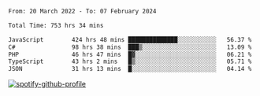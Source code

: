 <!--START_SECTION:waka-->

```txt
From: 20 March 2022 - To: 07 February 2024

Total Time: 753 hrs 34 mins

JavaScript        424 hrs 48 mins ██████████████░░░░░░░░░░░   56.37 %
C#                98 hrs 38 mins  ███▒░░░░░░░░░░░░░░░░░░░░░   13.09 %
PHP               46 hrs 47 mins  █▓░░░░░░░░░░░░░░░░░░░░░░░   06.21 %
TypeScript        43 hrs 2 mins   █▒░░░░░░░░░░░░░░░░░░░░░░░   05.71 %
JSON              31 hrs 13 mins  █░░░░░░░░░░░░░░░░░░░░░░░░   04.14 %
```

<!--END_SECTION:waka-->
[![spotify-github-profile](https://spotify-github-profile.vercel.app/api/view?uid=c00zprrvy9xiloa9qnco3hmng&cover_image=true&theme=novatorem&show_offline=false&background_color=121212&bar_color=53b14f&bar_color_cover=false)](https://spotify-github-profile.vercel.app/api/view?uid=c00zprrvy9xiloa9qnco3hmng&redirect=true)



